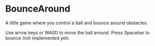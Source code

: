 # BounceAround
A little game where you control a ball and bounce around obstacles.

Use arrow keys or WASD to move the ball around. Press Spacebar to bounce (not implemented yet).
